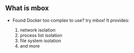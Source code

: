 ## What is mbox

 - Found Docker too complex to use? try mbox! It provides: 

    1. network isolation
    2. process list isolation
    3. file system isolation
    4. and more

